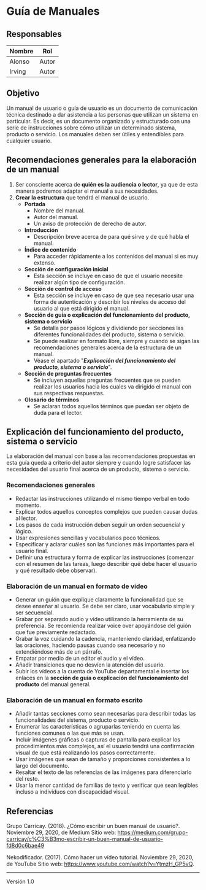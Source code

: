 # Guía de Manuales

## Responsables
Nombre     | Rol
-----------|------------------
Alonso     | Autor
Irving     | Autor

## Objetivo

Un manual de usuario o guía de usuario es un documento de comunicación técnica destinado a dar asistencia a las personas que utilizan un sistema en particular. Es decir, es un documento organizado y estructurado con una serie de instrucciones sobre cómo utilizar un determinado sistema, producto o servicio. Los manuales deben ser útiles y entendibles para cualquier usuario.

## Recomendaciones generales para la elaboración de un manual

1. Ser consciente acerca de **quién es la audiencia o lector**, ya que de esta manera podremos adaptar el manual a sus necesidades.
2. **Crear la estructura** que tendrá el manual de usuario.
    * **Portada**
        * Nombre del manual.
        * Autor del manual.
        * Un aviso de protección de derecho de autor.
    * **Introducción**
        * Descripción breve acerca de para qué sirve y de qué habla el manual.
    * **Índice de contenido**
        * Para acceder rápidamente a los contenidos del manual si es muy extenso.
    * **Sección de configuración inicial**
        * Esta sección se incluye en caso de que el usuario necesite realizar algún tipo de configuración.
    * **Sección de control de acceso**
        * Esta sección se incluye en caso de que sea necesario usar una forma de autenticación y describir los niveles de acceso del usuario al que está dirigido el manual.
    * **Sección de guía o explicación del funcionamiento del producto, sistema o servicio**
        * Se detalla por pasos lógicos y dividiendo por secciones las diferentes funcionalidades del producto, sistema o servicio.
        * Se puede realizar en formato libre, siempre y cuando se sigan las recomendaciones generales acerca de la estructura de un manual.
        * Véase el apartado "***Explicación del funcionamiento del producto, sistema o servicio***".
    * **Sección de preguntas frecuentes**
        * Se incluyen aquellas preguntas frecuentes que se pueden realizar los usuarios hacia los cuales va dirigido el manual con sus respectivas respuestas.
    * **Glosario de términos**
        * Se aclaran todos aquellos términos que puedan ser objeto de duda para el lector.



## Explicación del funcionamiento del producto, sistema o servicio

La elaboración del manual con base a las recomendaciones propuestas en esta guía queda a criterio del autor siempre y cuando logre satisfacer las necesidades del usuario final acerca de un producto, sistema o servicio.

### Recomendaciones generales
- Redactar las instrucciones utilizando el mismo tiempo verbal en todo momento.
- Explicar  todos aquellos conceptos complejos que pueden causar dudas al lector.
- Los pasos de cada instrucción deben seguir un orden secuencial y lógico.
- Usar expresiones sencillas y vocabularios poco técnicos. 
- Especificar y aclarar cuáles son las funciones más importantes para el usuario final.
- Definir una estructura y forma de explicar las instrucciones (comenzar con el resumen de las tareas, luego describir qué debe hacer el usuario y qué resultado debe observar).
 
### Elaboración de un manual en formato de video
- Generar un guión que explique claramente la funcionalidad que se desee enseñar al usuario. Se debe ser claro, usar vocabulario simple y ser secuencial.
- Grabar por separado audio y vídeo utilizando la herramienta de su preferencia. Se recomienda realizar voice over apoyándose del guión que fue previamente redactado.
-  Grabar la voz cuidando la cadencia, manteniendo claridad, enfatizando las oraciones, haciendo pausas cuando sea necesario y no extendiéndose más de un párrafo.
-  Empatar por medio de un editor el audio y el vídeo.
-  Añadir transiciones que no desvíen la atención del usuario. 
- Subir los vídeos a la cuenta de YouTube departamental e insertar los enlaces en la **sección de guía o explicación del funcionamiento del producto** del manual general.
 
### Elaboración de un manual en formato escrito
- Añadir tantas secciones como sean necesarias para describir todas las funcionalidades del sistema, producto o servicio.
- Enumerar las características o agruparlas teniendo en cuenta las funciones comunes o las que más se usan.
- Incluir imágenes gráficas o capturas de pantalla para explicar los procedimientos más complejos, así el usuario tendrá una confirmación visual de que está realizando los pasos correctamente.
- Usar imágenes que sean de tamaño y proporciones consistentes a lo largo del documento.
- Resaltar el texto de las referencias de las imágenes para diferenciarlo del resto.
- Usar la menor cantidad de familias de texto y verificar que sean legibles incluso a individuos con discapacidad visual.

## Referencias
Grupo Carricay. (2018). ¿Cómo escribir un buen manual de usuario?. Noviembre 29, 2020, de Medium Sitio web: https://medium.com/grupo-carricay/c%C3%B3mo-escribir-un-buen-manual-de-usuario-fd8d0c6bae49

Nekodificador. (2017). Cómo hacer un vídeo tutorial. Noviembre 29, 2020, de YouTube Sitio web: https://www.youtube.com/watch?v=YtmzH_GP5vQ.

***
Versión 1.0
